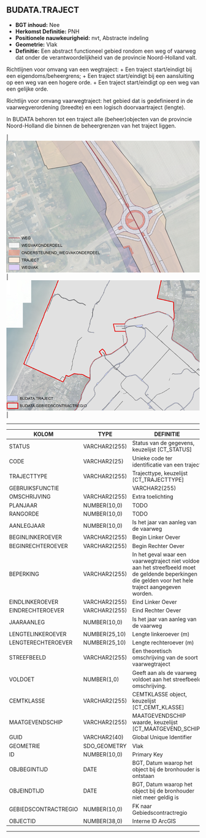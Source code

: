 ﻿## BUDATA.TRAJECT


* __BGT inhoud:__ Nee
* __Herkomst Definitie:__ PNH
* __Positionele nauwkeurigheid:__ nvt, Abstracte indeling
* __Geometrie:__ Vlak
* __Definitie:__
Een abstract functioneel gebied rondom een weg of vaarweg dat onder de verantwoordelijkheid van de provincie Noord-Holland valt.

Richtlijnen voor omvang van een wegtraject:
	+ Een traject start/eindigt bij een eigendoms/beheergrens;
	+ Een traject start/eindigt bij een aansluiting op een weg van een hogere orde.
	+ Een traject start/eindigt op een weg van een gelijke orde.  

Richtlijn voor omvang vaarwegtraject:
het gebied dat is gedefinieerd in de vaarwegverordening (breedte) en een
logisch doorvaartraject (lengte).

In BUDATA behoren tot een traject alle (beheer)objecten van de provincie Noord-Holland die binnen de beheergrenzen
van het traject liggen.

|![traject t.o.v. weg en wegvak](weg_wvo_onderst-wvo_traject_wegvak.png)
|![traject t.o.v. gebiedscontractregio](gcr_traject.png)|

***

|KOLOM                           	|TYPE          	|DEFINITIE|
|------                          	|----          	|-----    |
|STATUS                          	|VARCHAR2(255) 	|Status van de gegevens, keuzelijst [CT_STATUS]|
|CODE                            	|VARCHAR2(25)  	|Unieke code ter identificatie van een traject|
|TRAJECTTYPE                     	|VARCHAR2(255)	|Trajecttype, keuzelijst [CT_TRAJECTTYPE]|
|GEBRUIKSFUNCTIE|					|VARCHAR2(255)	|Gebruiksfunctie, keuzelijst [CT_GEBRUIKSFUNCTIE]|
|OMSCHRIJVING                    	|VARCHAR2(255) 	|Extra toelichting|
|PLANJAAR                        	|NUMBER(10,0)  	|TODO|
|RANGORDE                        	|NUMBER(10,0)  	|TODO|
|AANLEGJAAR                      	|NUMBER(10,0)  	|Is het jaar van aanleg van de vaarweg|
|BEGINLINKEROEVER                	|VARCHAR2(255) 	|Begin Linker Oever|
|BEGINRECHTEROEVER               	|VARCHAR2(255) 	|Begin Rechter Oever|
|BEPERKING                       	|VARCHAR2(255) 	|In het geval waar een vaarwegtraject niet voldoet aan het streefbeeld moet de geldende beperkingen die gelden voor het hele traject aangegeven worden.|
|EINDLINKEROEVER                 	|VARCHAR2(255) 	|Eind Linker Oever|
|EINDRECHTEROEVER                	|VARCHAR2(255) 	|Eind Rechter Oever|
|JAARAANLEG							|NUMBER(10,0)  	|Is het jaar van aanleg van de vaarweg|
|LENGTELINKEROEVER               	|NUMBER(25,10) 	|Lengte linkeroever (m)|
|LENGTERECHTEROEVER              	|NUMBER(25,10) 	|Lengte rechteroever (m)|
|STREEFBEELD                     	|VARCHAR2(255) 	|Een theoretisch omschrijving van de soort vaarwegtraject|
|VOLDOET                         	|NUMBER(1,0)   	|Geeft aan als de vaarweg voldoet aan het streefbeeld omschrijving.|
|CEMTKLASSE                      	|VARCHAR2(255) 	|CEMTKLASSE object, keuzelijst [CT_CEMT_KLASSE]|
|MAATGEVENDSCHIP                 	|VARCHAR2(255) 	|MAATGEVENDSCHIP waarde, keuzelijst [CT_MAATGEVEND_SCHIP]|
|GUID                            	|VARCHAR2(40)  	|Global Unique Identifier|
|GEOMETRIE                       	|SDO_GEOMETRY  	|Vlak|
|ID                              	|NUMBER(10,0)  	|Primary Key|
|OBJBEGINTIJD                    	|DATE          	|BGT, Datum waarop het object bij de bronhouder is ontstaan|
|OBJEINDTIJD                     	|DATE          	|BGT, Datum waarop het object bij de bronhouder niet meer geldig is|
|GEBIEDSCONTRACTREGIO            	|NUMBER(10,0)  	|FK naar Gebiedscontractregio|
|OBJECTID                        	|NUMBER(38,0)  	|Interne ID ArcGIS|




***

